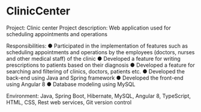 # ClinicCenter

Project: Clinic center
Project description: Web application used for scheduling appointments and operations 

Responsibilities: 
●	Participated in the implementation of features such as scheduling appointments and operations by the employees (doctors, nurses and other medical staff) of the clinic
●	Developed a feature for writing prescriptions to patients based on their diagnosis
●	Developed a feature for searching and filtering of clinics, doctors, patients etc.
●	Developed the back-end using Java and Spring framework
●	Developed the front-end using Angular 8
●	Database modeling using MySQL  


Environment: Java, Spring Boot, Hibernate, MySQL, Angular 8, TypeScript, HTML, CSS, Rest web services, Git version control 

